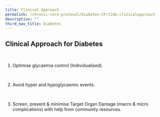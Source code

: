 ```yaml
---
title: Clinical Approach
permalink: /chronic-care-protocol/Diabetes-CP/t2dm-clinicalapproach
description: ""
third_nav_title: Diabetes
---
```

## Clinical Approach for Diabetes
<br>

1.  Optimise glycaemia control (Individualised). 
<br>

2.  Avoid hyper and hypoglycaemic events.
<br>

3. Screen, prevent & minimise Target Organ Damage (macro & micro complications) with help from community resources.